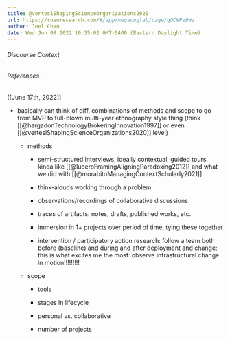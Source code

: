 ```yaml
---
title: @vertesiShapingScienceOrganizations2020
url: https://roamresearch.com/#/app/megacoglab/page/qOCWPz9Wz
author: Joel Chan
date: Wed Jun 08 2022 10:35:02 GMT-0400 (Eastern Daylight Time)
---
```




###### Discourse Context



###### References

[[June 17th, 2022]]

- basically can think of diff. combinations of methods and scope to go from MVP to full-blown multi-year ethnography style thing (think [[@hargadonTechnologyBrokeringInnovation1997]] or even [[@vertesiShapingScienceOrganizations2020]] level)

    - methods

        - semi-structured interviews, ideally contextual, guided tours. kinda like [[@luceroFramingAligningParadoxing2012]] and what we did with [[@morabitoManagingContextScholarly2021]]

        - think-alouds working through a problem

        - observations/recordings of collaborative discussions

        - traces of artifacts: notes, drafts, published works, etc.

        - immersion in 1+ projects over period of time, tying these together

        - intervention / participatory action research: follow a team both before (baseline) and during and after deployment and change: this is what excites me the most: observe infrastructural change in motion!!!!!!!!!

    - scope

        - tools

        - stages in lifecycle

        - personal vs. collaborative

        - number of projects
